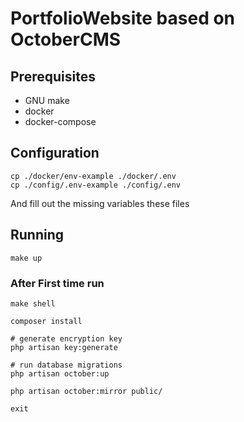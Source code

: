 # PortfolioWebsite based on OctoberCMS

## Prerequisites

- GNU make
- docker
- docker-compose

## Configuration

```
cp ./docker/env-example ./docker/.env
cp ./config/.env-example ./config/.env
```
And fill out the missing variables these files

## Running

`make up`

### After First time run

```
make shell

composer install

# generate encryption key 
php artisan key:generate

# run database migrations
php artisan october:up

php artisan october:mirror public/

exit
```




